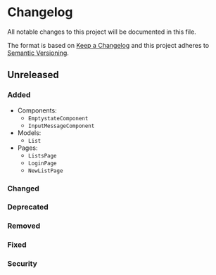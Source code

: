# Changelog

All notable changes to this project will be documented in this file.

The format is based on [Keep a Changelog](http://keepachangelog.com/en/1.0.0/)
and this project adheres to [Semantic Versioning](http://semver.org/spec/v2.0.0.html).


## Unreleased

### Added
- Components:
  - `EmptystateComponent`
  - `InputMessageComponent`
- Models:
  - `List`
- Pages:
  - `ListsPage`
  - `LoginPage`
  - `NewListPage`

### Changed

### Deprecated

### Removed

### Fixed

### Security
